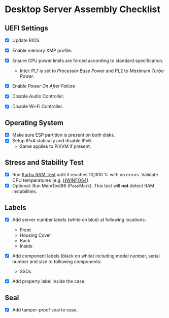 # Desktop Server Assembly Checklist

## UEFI Settings

- [X] Update BIOS.
- [X] Enable memory XMP profile.
- [X] Ensure CPU power limits are forced according to standard specification.
  - Intel: PL1 is set to *Processor Base Power* and PL2 to *Maximum Turbo Power*.

- [X] Enable *Power On After Failure*
- [X] Disable Audio Controller.
- [X] Disable Wi-Fi Controller.

## Operating System

- [X] Make sure ESP partition is present on *both* disks.
- [X] Setup IPv4 statically and disable IPv6.
  - Same applies to PiKVM if present.

## Stress and Stability Test

- [X] Run [Karhu RAM Test](https://www.karhusoftware.com/ramtest) until it reaches 10,000 % with no errors. Validate CPU temperatures (e.g. [HWINFO64](https://www.hwinfo.com/download/)).
- [X] Optional: Run MemTest86 (PassMark). This test will **not** detect RAM instabilities.

## Labels

- [X] Add server number labels (white on blue) at following locations:
  - Front
  - Housing Cover
  - Back
  - Inside
 
- [X] Add component labels (black on white) including model number, serial number and size to following components:
  - SSDs

- [X] Add property label inside the case.

## Seal

- [X] Add tamper-proof seal to case.
